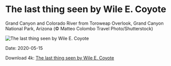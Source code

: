 # The last thing seen by Wile E. Coyote

Grand Canyon and Colorado River from Toroweap Overlook, Grand Canyon National Park, Arizona (© Matteo Colombo Travel Photo/Shutterstock)

![The last thing seen by Wile E. Coyote](https://bing.com/th?id=OHR.NorthRimOpens_EN-US8744833658_UHD.jpg&rf=LaDigue_UHD.jpg&pid=hp&w=1024&h=576)

Date: 2020-05-15

Download 4k: [The last thing seen by Wile E. Coyote](https://bing.com/th?id=OHR.NorthRimOpens_EN-US8744833658_UHD.jpg&rf=LaDigue_UHD.jpg&pid=hp&w=3840&h=2160)

